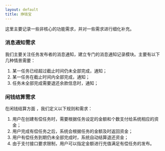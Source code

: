 ```yaml
---
layout: default
title: 挣钱宝
---
```






这里主要记录一些非核心的功能需求，并对一些需求进行细化补充。



### 消息通知需求 

我们主要关注任务发布者的消息通知，建立专门的消息通知记录模块。主要有以下几种情景需要：

1. 某一任务已经超过截止时间仍未全部完成，通知；
2. 某一任务在截止时间内全部完成，通知；
3. 任务未全部完成需要退还余款信息时，通知；



### 闲钱结算需求

在闲钱结算方面 ，我们定义以下规则和需求：

1. 用户在创建有偿任务时，需要根据任务设定的金额和个数支付给系统相应的资金；
2. 用户完成有偿任务之后，系统会根据任务的金额及时返回资金；
3. 用户有偿任务到期仍未全部完成时，系统自动结算退还资金；
4. 由于支付接口要求限制，用户可以指定金额进行充值满足有偿任务的发布。

